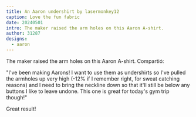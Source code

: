 ```yaml
---
title: An Aaron undershirt by lasermonkey12
caption: Love the fun fabric
date: 20240501
intro: The maker raised the arm holes on this Aaron A-shirt.
author: 31287
designs:
  - aaron
---
```


The maker raised the arm holes on this Aaron A-shirt. Compartió:

"I've been making Aarons!  I want to use them as undershirts so I've pulled the armholes up very high (-12% if I remember right, for sweat catching reasons)  and I need to bring the neckline down so that it'll still be below any buttons I like to leave undone. This one is great for today's gym trip though!"

Great result!
